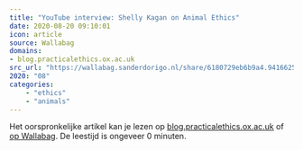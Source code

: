 ```yaml
---
title: "YouTube interview: Shelly Kagan on Animal Ethics"
date: 2020-08-20 09:10:01
icon: article
source: Wallabag
domains:
- blog.practicalethics.ox.ac.uk
src_url: "https://wallabag.sanderdorigo.nl/share/6180729eb6b9a4.94166252"
2020: "08"
categories:
    - "ethics"
    - "animals"
---
```

Het oorspronkelijke artikel kan je lezen op [blog.practicalethics.ox.ac.uk](http://blog.practicalethics.ox.ac.uk/2017/04/youtube-interview-shelly-kagan-on-animal-ethics/) of [op Wallabag](https://wallabag.sanderdorigo.nl/share/6180729eb6b9a4.94166252). De leestijd is ongeveer 0 minuten.
